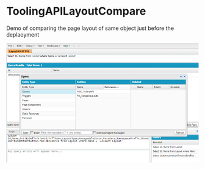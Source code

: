# ToolingAPILayoutCompare
Demo of comparing the page layout of same object just before the deplaoyment

![alt text](https://github.com/BhawaniSharma/ToolingAPILayoutCompare/blob/master/2017-10-24_2148.png)
